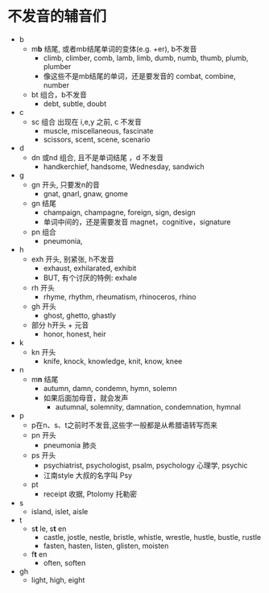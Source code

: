 
# 不发音的辅音们

- b
    - m**b** 结尾, 或者mb结尾单词的变体(e.g. +er), b不发音
        - climb, climber, comb, lamb, limb, dumb, numb, thumb, plumb, plumber
        - 像这些不是mb结尾的单词，还是要发音的 combat, combine, number
    - bt 组合，b不发音
        - debt, subtle, doubt
- c
    - sc 组合 出现在 i,e,y 之前, c 不发音
        - muscle, miscellaneous, fascinate
        - scissors, scent, scene, scenario
- d
    - dn 或nd 组合, 且不是单词结尾 ，d 不发音
        - handkerchief, handsome, Wednesday, sandwich
- g
    - gn 开头, 只要发n的音
        - gnat, gnarl, gnaw, gnome
    - gn 结尾
        - champaign, champagne, foreign, sign, design
        - 单词中间的，还是需要发音 magnet，cognitive，signature
    - pn 组合
        - pneumonia,
- h
    - exh 开头, 别紧张, h不发音
        - exhaust, exhilarated, exhibit
        - BUT, 有个讨厌的特例:  exhale
    - rh 开头
        - rhyme, rhythm, rheumatism, rhinoceros, rhino
    - gh 开头
        - ghost, ghetto, ghastly
    - 部分 h开头 + 元音
        - honor, honest, heir
- k
    - kn 开头
        - knife, knock, knowledge, knit, know, knee
- n
    - m**n** 结尾
        - autumn, damn, condemn, hymn, solemn
        - 如果后面加母音，就会发声
            - autumnal, solemnity, damnation, condemnation, hymnal
- p
    - p在n、s、t之前时不发音,这些字一般都是从希腊语转写而来
    - pn 开头
        - pneumonia 肺炎
    - ps 开头
        - psychiatrist, psychologist, psalm, psychology 心理学, psychic
        - 江南style 大叔的名字叫 Psy
    - pt
        - receipt 收据, Ptolomy 托勒密
- s
    - island, islet, aisle
- t
    - s**t** le, s**t** en
        - castle, jostle, nestle, bristle, whistle, wrestle, hustle, bustle, rustle 
        - fasten, hasten, listen, glisten, moisten
    - f**t** en
        - often, soften
- gh
    - light, high, eight






